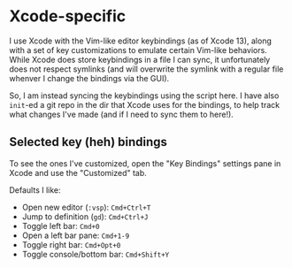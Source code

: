 # Xcode-specific

I use Xcode with the Vim-like editor keybindings (as of Xcode 13), along with a
set of key customizations to emulate certain Vim-like behaviors. While Xcode
does store keybindings in a file I can sync, it unfortunately does not respect
symlinks (and will overwrite the symlink with a regular file whenver I change
the bindings via the GUI).

So, I am instead syncing the keybindings using the script here. I have also
`init`-ed a git repo in the dir that Xcode uses for the bindings, to help track
what changes I've made (and if I need to sync them to here!).

## Selected key (heh) bindings

To see the ones I've customized, open the "Key Bindings" settings pane in Xcode
and use the "Customized" tab.

Defaults I like:

-   Open new editor (`:vsp`): `Cmd+Ctrl+T`
-   Jump to definition (`gd`): `Cmd+Ctrl+J`
-   Toggle left bar: `Cmd+0`
-   Open a left bar pane: `Cmd+1-9`
-   Toggle right bar: `Cmd+Opt+0`
-   Toggle console/bottom bar: `Cmd+Shift+Y`
